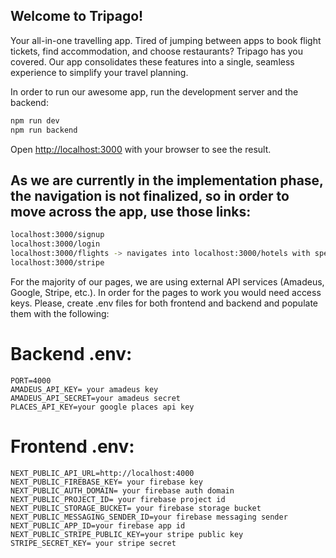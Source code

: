 ## Welcome to Tripago!

Your all-in-one travelling app. Tired of jumping between apps to book flight tickets, find accommodation, and choose restaurants? Tripago has you covered. Our app consolidates these features into a single, seamless experience to simplify your travel planning. 


In order to run our awesome app, run the development server and the backend:

```bash
npm run dev
npm run backend
```

Open [http://localhost:3000](http://localhost:3000) with your browser to see the result.

## As we are currently in the implementation phase, the navigation is not finalized, so in order to move across the app, use those links:

```bash
localhost:3000/signup
localhost:3000/login
localhost:3000/flights -> navigates into localhost:3000/hotels with specific data passed in the link
localhost:3000/stripe
```

For the majority of our pages, we are using external API services (Amadeus, Google, Stripe, etc.). In order for the pages to work you would need access keys. Please, create .env files
for both frontend and backend and populate them with the following:

# Backend .env:

```
PORT=4000
AMADEUS_API_KEY= your amadeus key
AMADEUS_API_SECRET=your amadeus secret
PLACES_API_KEY=your google places api key
```

# Frontend .env:

```
NEXT_PUBLIC_API_URL=http://localhost:4000
NEXT_PUBLIC_FIREBASE_KEY= your firebase key
NEXT_PUBLIC_AUTH_DOMAIN= your firebase auth domain
NEXT_PUBLIC_PROJECT_ID= your firebase project id
NEXT_PUBLIC_STORAGE_BUCKET= your firebase storage bucket
NEXT_PUBLIC_MESSAGING_SENDER_ID=your firebase messaging sender
NEXT_PUBLIC_APP_ID=your firebase app id
NEXT_PUBLIC_STRIPE_PUBLIC_KEY=your stripe public key
STRIPE_SECRET_KEY= your stripe secret
```
